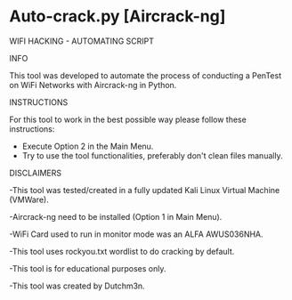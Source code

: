 # Auto-crack.py [Aircrack-ng]

 WIFI HACKING - AUTOMATING SCRIPT


INFO

This tool was developed to automate the process of conducting
a PenTest on WiFi Networks with Aircrack-ng in Python.

INSTRUCTIONS

For this tool to work in the best possible way
please follow these instructions:
- Execute Option 2 in the Main Menu.
- Try to use the tool functionalities, 
  preferably don't clean files manually.

DISCLAIMERS

-This tool was tested/created in a fully updated Kali Linux
  Virtual Machine (VMWare).

-Aircrack-ng need to be installed (Option 1 in Main Menu).

-WiFi Card used to run in monitor mode was an ALFA AWUS036NHA.

-This tool uses rockyou.txt wordlist to do cracking by default.

-This tool is for educational purposes only.

-This tool was created by Dutchm3n.

